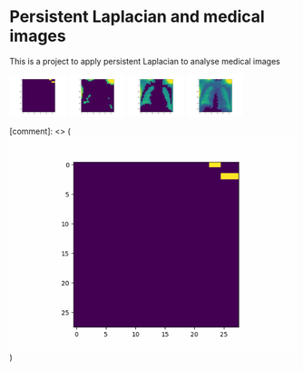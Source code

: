 # Persistent Laplacian and medical images
This is a project to apply persistent Laplacian to analyse medical images

<p float="left">
  <img src="/images/animations_0.png" width="100" />
  <img src="/images/animations_10.png" width="100" /> 
  <img src="/images/animations_15.png" width="100" />
  <img src="/images/animations_20.png" width="100" />  
</p>


[comment]: <> ( ![](anim_flip.gif))
